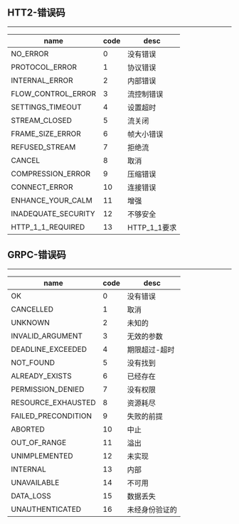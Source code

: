 ## HTT2-错误码
----
| name          |code           |desc           |
| ------------- | ------------- | ------------- |
|NO_ERROR  |0   |没有错误    |
|PROTOCOL_ERROR  | 1  |协议错误    |
|INTERNAL_ERROR  |2   |内部错误    |
|FLOW_CONTROL_ERROR  | 3  |流控制错误    |
|SETTINGS_TIMEOUT  | 4  |设置超时    |
|STREAM_CLOSED  | 5  |流关闭    |
|FRAME_SIZE_ERROR  | 6  |帧大小错误    |
|REFUSED_STREAM  | 7  |拒绝流    |
|CANCEL  | 8  | 取消   |
|COMPRESSION_ERROR  | 9  | 压缩错误   |
|CONNECT_ERROR  |10   | 连接错误  |
|ENHANCE_YOUR_CALM  | 11  | 增强   |
|INADEQUATE_SECURITY  |12   |不够安全    |
|HTTP_1_1_REQUIRED  |13   |HTTP_1_1要求    |

## GRPC-错误码
----
| name          |code           |desc           |
| ------------- | ------------- | ------------- |
|OK  |0   |没有错误    |
|CANCELLED  |1   |取消    |
|UNKNOWN  |2   |未知的    |
|INVALID_ARGUMENT  |3   |无效的参数    |
|DEADLINE_EXCEEDED  |4   |期限超过-超时    |
|NOT_FOUND  |5   |没有找到    |
|ALREADY_EXISTS  |6   |已经存在    |
|PERMISSION_DENIED  |7   |没有权限    |
|RESOURCE_EXHAUSTED  |8   |资源耗尽    |
|FAILED_PRECONDITION  |9   |失败的前提    |
|ABORTED  |10   |中止    |
|OUT_OF_RANGE  |11   |溢出    |
|UNIMPLEMENTED  |12   |未实现    |
|INTERNAL  |13   |内部    |
|UNAVAILABLE  |14   |不可用    |
|DATA_LOSS  |15   |数据丢失    |
|UNAUTHENTICATED  |16   |未经身份验证的    |


